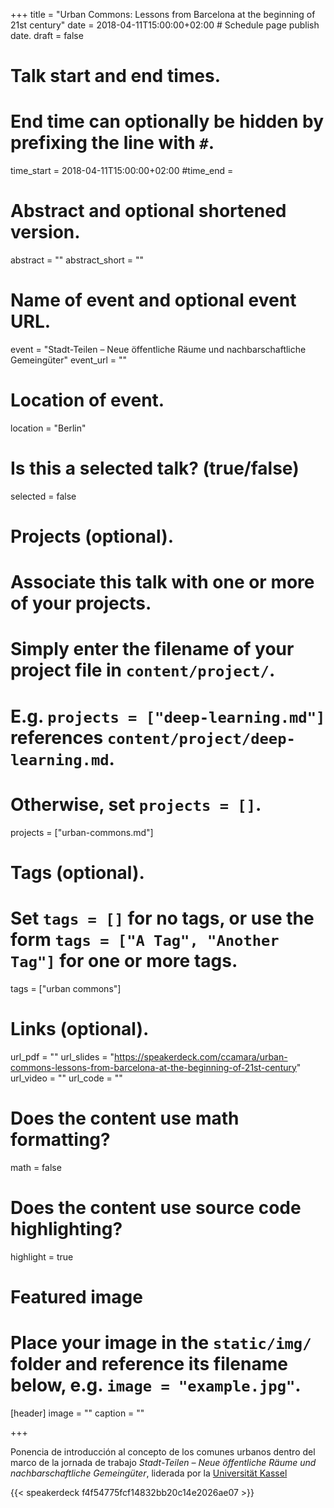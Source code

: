 +++
title = "Urban Commons: Lessons from Barcelona at the beginning of 21st century"
date = 2018-04-11T15:00:00+02:00  # Schedule page publish date.
draft = false

# Talk start and end times.
#   End time can optionally be hidden by prefixing the line with `#`.
time_start = 2018-04-11T15:00:00+02:00
#time_end = 

# Abstract and optional shortened version.
abstract = ""
abstract_short = ""

# Name of event and optional event URL.
event = "Stadt-Teilen – Neue öffentliche Räume und nachbarschaftliche Gemeingüter"
event_url = ""

# Location of event.
location = "Berlin"

# Is this a selected talk? (true/false)
selected = false

# Projects (optional).
#   Associate this talk with one or more of your projects.
#   Simply enter the filename of your project file in `content/project/`.
#   E.g. `projects = ["deep-learning.md"]` references `content/project/deep-learning.md`.
#   Otherwise, set `projects = []`.
projects = ["urban-commons.md"]

# Tags (optional).
#   Set `tags = []` for no tags, or use the form `tags = ["A Tag", "Another Tag"]` for one or more tags.
tags = ["urban commons"]

# Links (optional).
url_pdf = ""
url_slides = "https://speakerdeck.com/ccamara/urban-commons-lessons-from-barcelona-at-the-beginning-of-21st-century"
url_video = ""
url_code = ""

# Does the content use math formatting?
math = false

# Does the content use source code highlighting?
highlight = true

# Featured image
# Place your image in the `static/img/` folder and reference its filename below, e.g. `image = "example.jpg"`.
[header]
image = ""
caption = ""

+++

Ponencia de introducción al concepto de los comunes urbanos dentro del marco de la jornada de trabajo *Stadt-Teilen – Neue öffentliche Räume und nachbarschaftliche Gemeingüter*, liderada por la [Universität Kassel](http://www.uni-kassel.de/uni/)

{{< speakerdeck f4f54775fcf14832bb20c14e2026ae07 >}}
